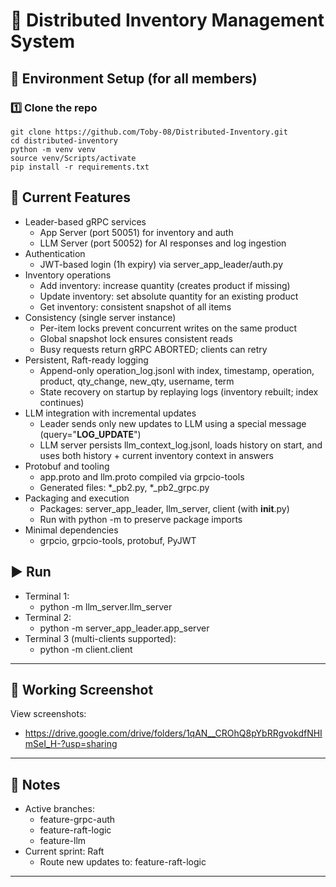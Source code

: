 # 🏬 Distributed Inventory Management System

## 🔧 Environment Setup (for all members)

### 1️⃣ Clone the repo
```Git bash
git clone https://github.com/Toby-08/Distributed-Inventory.git
cd distributed-inventory
python -m venv venv
source venv/Scripts/activate
pip install -r requirements.txt
```

## 🚀 Current Features

- Leader-based gRPC services
  - App Server (port 50051) for inventory and auth
  - LLM Server (port 50052) for AI responses and log ingestion
- Authentication
  - JWT-based login (1h expiry) via server_app_leader/auth.py
- Inventory operations
  - Add inventory: increase quantity (creates product if missing)
  - Update inventory: set absolute quantity for an existing product
  - Get inventory: consistent snapshot of all items
- Consistency (single server instance)
  - Per-item locks prevent concurrent writes on the same product
  - Global snapshot lock ensures consistent reads
  - Busy requests return gRPC ABORTED; clients can retry
- Persistent, Raft-ready logging
  - Append-only operation_log.jsonl with index, timestamp, operation, product, qty_change, new_qty, username, term
  - State recovery on startup by replaying logs (inventory rebuilt; index continues)
- LLM integration with incremental updates
  - Leader sends only new updates to LLM using a special message (query="__LOG_UPDATE__")
  - LLM server persists llm_context_log.jsonl, loads history on start, and uses both history + current inventory context in answers
- Protobuf and tooling
  - app.proto and llm.proto compiled via grpcio-tools
  - Generated files: *_pb2.py, *_pb2_grpc.py
- Packaging and execution
  - Packages: server_app_leader, llm_server, client (with __init__.py)
  - Run with python -m to preserve package imports
- Minimal dependencies
  - grpcio, grpcio-tools, protobuf, PyJWT

## ▶️ Run

- Terminal 1:
  - python -m llm_server.llm_server
- Terminal 2:
  - python -m server_app_leader.app_server
- Terminal 3 (multi-clients supported):
  - python -m client.client
  
---

## 📸 Working Screenshot

View screenshots:
- https://drive.google.com/drive/folders/1qAN__CROhQ8pYbRRgvokdfNHImSeI_H-?usp=sharing

---

## 📌 Notes

- Active branches:
  - feature-grpc-auth
  - feature-raft-logic
  - feature-llm
- Current sprint: Raft
  - Route new updates to: feature-raft-logic

---
